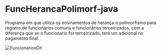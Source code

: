 
# FuncHerancaPolimorf-java

Programa em que utiliza os ensinamentos de herança e polimorfismo para registro de funcionários comuns e funcionários terceirizados, com a diferença que se o
funcionario for terceirizado, terá um adicional no pagamento final.

![FuncionariosGit](https://user-images.githubusercontent.com/69361027/110529801-70f0b500-80f8-11eb-804b-393d682bd5b1.png)
